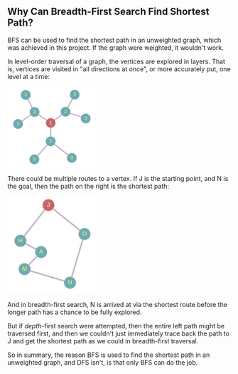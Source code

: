## Why Can Breadth-First Search Find Shortest Path?

BFS can be used to find the shortest path in an unweighted graph, which was achieved in this project. If the graph were weighted, it wouldn't work.

In level-order traversal of a graph, the vertices are explored in layers. That is, vertices are visited in "all directions at once", or more accurately put, one level at a time:

<img src="images/simple.png" alt="isolated" width="200"/>

There could be multiple routes to a vertex. If J is the starting point, and N is the goal, then the path on the right is the shortest path:

<img src="images/simple_2.png" alt="isolated" width="200"/>

And in breadth-first search, N is arrived at via the shortest route before the longer path has a chance to be fully explored.

But if *depth*-first search were attempted, then the entire left path might be traversed first, and then we couldn't just immediately trace back the path to J and get the shortest path as we could in breadth-first traversal.

So in summary, the reason BFS is used to find the shortest path in an unweighted graph, and DFS isn't, is that only BFS can do the job.
